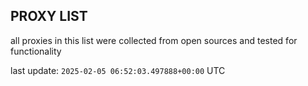 ## PROXY LIST

all proxies in this list were collected from open sources and tested for functionality

last update: `2025-02-05 06:52:03.497888+00:00` UTC
